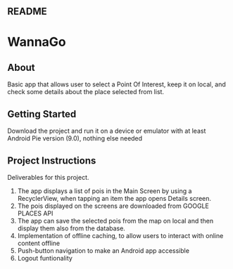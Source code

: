 ## README 

# WannaGo

## About 

Basic app that allows user to select a Point Of Interest, keep it on local, and check some details about the place selected from list.

## Getting Started

Download the project and run it on a device or emulator with at least Android Pie version (9.0), nothing else needed

## Project Instructions

Deliverables for this project.

1. The app displays a list of pois in the Main Screen by using a RecyclerView, when tapping an item the app opens Details screen.
2. The pois displayed on the screens are downloaded from GOOGLE PLACES API
3. The app can save the selected pois from the map on local and then display them also from the database.
5. Implementation of offline caching, to allow users to interact with online content offline
6. Push-button navigation to make an Android app accessible
7. Logout funtionality




